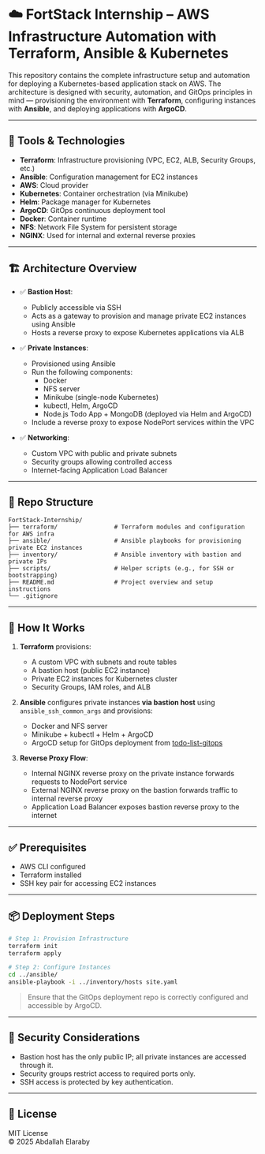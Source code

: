 # ☁️ FortStack Internship – AWS Infrastructure Automation with Terraform, Ansible & Kubernetes

This repository contains the complete infrastructure setup and automation for deploying a Kubernetes-based application stack on AWS. The architecture is designed with security, automation, and GitOps principles in mind — provisioning the environment with **Terraform**, configuring instances with **Ansible**, and deploying applications with **ArgoCD**.

---

## 🧰 Tools & Technologies

- **Terraform**: Infrastructure provisioning (VPC, EC2, ALB, Security Groups, etc.)
- **Ansible**: Configuration management for EC2 instances
- **AWS**: Cloud provider
- **Kubernetes**: Container orchestration (via Minikube)
- **Helm**: Package manager for Kubernetes
- **ArgoCD**: GitOps continuous deployment tool
- **Docker**: Container runtime
- **NFS**: Network File System for persistent storage
- **NGINX**: Used for internal and external reverse proxies

---

## 🏗️ Architecture Overview

- ✅ **Bastion Host**:
  - Publicly accessible via SSH
  - Acts as a gateway to provision and manage private EC2 instances using Ansible
  - Hosts a reverse proxy to expose Kubernetes applications via ALB

- ✅ **Private Instances**:
  - Provisioned using Ansible
  - Run the following components:
    - Docker
    - NFS server
    - Minikube (single-node Kubernetes)
    - kubectl, Helm, ArgoCD
    - Node.js Todo App + MongoDB (deployed via Helm and ArgoCD)
  - Include a reverse proxy to expose NodePort services within the VPC

- ✅ **Networking**:
  - Custom VPC with public and private subnets
  - Security groups allowing controlled access
  - Internet-facing Application Load Balancer

---

## 📂 Repo Structure

```
FortStack-Internship/
├── terraform/                # Terraform modules and configuration for AWS infra
├── ansible/                  # Ansible playbooks for provisioning private EC2 instances
├── inventory/                # Ansible inventory with bastion and private IPs
├── scripts/                  # Helper scripts (e.g., for SSH or bootstrapping)
├── README.md                 # Project overview and setup instructions
└── .gitignore
```

---

## 🚀 How It Works

1. **Terraform** provisions:
   - A custom VPC with subnets and route tables
   - A bastion host (public EC2 instance)
   - Private EC2 instances for Kubernetes cluster
   - Security Groups, IAM roles, and ALB

2. **Ansible** configures private instances **via bastion host** using `ansible_ssh_common_args` and provisions:
   - Docker and NFS server
   - Minikube + kubectl + Helm + ArgoCD
   - ArgoCD setup for GitOps deployment from [todo-list-gitops](https://github.com/AbdallahElaraby/todo-list-gitops)

3. **Reverse Proxy Flow**:
   - Internal NGINX reverse proxy on the private instance forwards requests to NodePort service
   - External NGINX reverse proxy on the bastion forwards traffic to internal reverse proxy
   - Application Load Balancer exposes bastion reverse proxy to the internet

---

## ✅ Prerequisites

- AWS CLI configured
- Terraform installed
- SSH key pair for accessing EC2 instances

---

## 📦 Deployment Steps

```bash
# Step 1: Provision Infrastructure
terraform init
terraform apply

# Step 2: Configure Instances
cd ../ansible/
ansible-playbook -i ../inventory/hosts site.yaml
```

> Ensure that the GitOps deployment repo is correctly configured and accessible by ArgoCD.

---

## 🔐 Security Considerations

- Bastion host has the only public IP; all private instances are accessed through it.
- Security groups restrict access to required ports only.
- SSH access is protected by key authentication.

---

## 📝 License

MIT License  
© 2025 Abdallah Elaraby